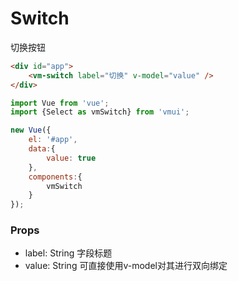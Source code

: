 Switch
=============
切换按钮

```html
<div id="app">
    <vm-switch label="切换" v-model="value" />
</div>
```

```js
import Vue from 'vue';
import {Select as vmSwitch} from 'vmui';

new Vue({
    el: '#app',
    data:{
        value: true
    },
    components:{
        vmSwitch    
    }
});
```


### Props

* label: String 字段标题
* value: String 可直接使用v-model对其进行双向绑定
